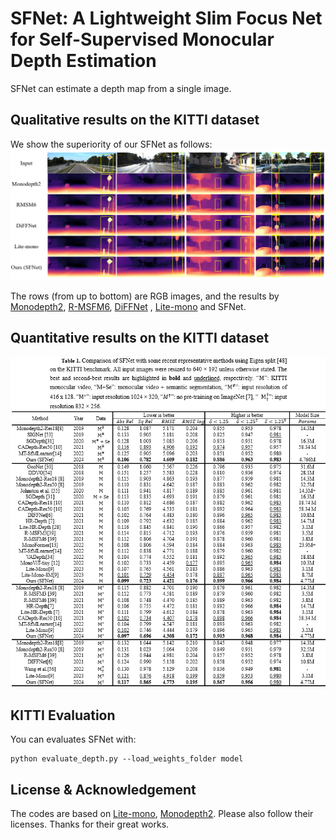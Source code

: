 ﻿# SFNet: A Lightweight Slim Focus Net for Self-Supervised Monocular Depth Estimation

SFNet can estimate a depth map from a single image.



## Qualitative results on the KITTI dataset

We show the superiority of our SFNet as follows:
![](https://github.com/YIMings139/SFNet/blob/main/img/Qualitative_result.png?raw=true)


The rows (from up to bottom) are RGB images, and the results by [Monodepth2](https://github.com/nianticlabs/monodepth2), [R-MSFM6](https://github.com/jsczzzk/R-MSFM),  [DiFFNet](https://github.com/brandleyzhou/DIFFNet) , [Lite-mono](https://github.com/noahzn/Lite-Mono) and SFNet.


## Quantitative results on the KITTI dataset
![image](https://github.com/YIMings139/SFNet/blob/main/img/Quantitative_result.png?raw=true)




## KITTI Evaluation
You can evaluates SFNet with:

```shell
python evaluate_depth.py --load_weights_folder model
```

## License & Acknowledgement
The codes are based on  [Lite-mono](https://github.com/noahzn/Lite-Mono), [Monodepth2](https://github.com/nianticlabs/monodepth2). Please also follow their licenses. Thanks for their great works.
